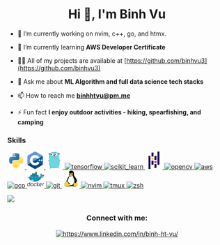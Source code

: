 <h1 align="center">Hi 👋, I'm Binh Vu</h1>
<!-- <h3 align="center">A passionate AWS Cloud Developer and ML Engineer</h3> -->

- 🔭 I’m currently working on nvim, c++, go, and htmx.

- 🌱 I’m currently learning **AWS Developer Certificate**

- 👨‍💻 All of my projects are available at [https://github.com/binhvu3](https://github.com/binhvu3)

- 💬 Ask me about **ML Algorithm and full data science tech stacks**

- 📫 How to reach me **binhhtvu@pm.me**

- ⚡ Fun fact **I enjoy outdoor activities - hiking, spearfishing, and camping**

<!--<img align="center" alt="ML" width="300" src="https://external-content.duckduckgo.com/iu/?u=https%3A%2F%2Fcdn.dribbble.com%2Fusers%2F204044%2Fscreenshots%2F3586299%2Fmachine-dribbble_800x600.gif&f=1&nofb=1&ipt=b5cbdc0f325428be45f1167b547b0e9421208823f3c48248c283f039029f2aeb&ipo=images">-->

<h3 align="left">Skills</h3>
<p>
<!-- <p align="left"> Programming Languages: -->
  <a href="https://www.python.org" target="_blank" rel="noreferrer"> <img src="https://raw.githubusercontent.com/devicons/devicon/master/icons/python/python-original.svg" alt="python" width="40" height="40"/> </a> 
  <a href="https://www.w3schools.com/cpp/" target="_blank" rel="noreferrer"> <img src="https://raw.githubusercontent.com/devicons/devicon/master/icons/cplusplus/cplusplus-original.svg" alt="cplusplus" width="40" height="40"/> </a> 
  <a href="https://golang.org" target="_blank" rel="noreferrer"> <img src="https://raw.githubusercontent.com/devicons/devicon/master/icons/go/go-original.svg" alt="go" width="40" height="40"/> </a>
<!-- </p> -->
  <!-- <p align="left"> AI/ML: -->
  <a href="https://www.tensorflow.org" target="_blank" rel="noreferrer"> <img src="https://www.vectorlogo.zone/logos/tensorflow/tensorflow-icon.svg" alt="tensorflow" width="40" height="40"/> </a> 
  <a href="https://scikit-learn.org/" target="_blank" rel="noreferrer"> <img src="https://upload.wikimedia.org/wikipedia/commons/0/05/Scikit_learn_logo_small.svg" alt="scikit_learn" width="40" height="40"/> </a> 
  <a href="https://pandas.pydata.org/" target="_blank" rel="noreferrer"> <img src="https://raw.githubusercontent.com/devicons/devicon/2ae2a900d2f041da66e950e4d48052658d850630/icons/pandas/pandas-original.svg" alt="pandas" width="40" height="40"/> </a> 
  <a href="https://opencv.org/" target="_blank" rel="noreferrer"> <img src="https://www.vectorlogo.zone/logos/opencv/opencv-icon.svg" alt="opencv" width="40" height="40"/> </a> 
  <!-- </p> -->
<!-- <p align="left"> Devops: -->
  <a href="https://aws.amazon.com" target="_blank" rel="noreferrer"> <img src="https://cdn.icon-icons.com/icons2/2407/PNG/512/aws_icon_146074.png" alt="aws" width="40" height="40"/> </a> 
  <a href="https://cloud.google.com" target="_blank" rel="noreferrer"> <img src="https://www.vectorlogo.zone/logos/google_cloud/google_cloud-icon.svg" alt="gcp" width="40" height="40"/> </a>
  <a href="https://www.docker.com/" target="_blank" rel="noreferrer"> <img src="https://raw.githubusercontent.com/devicons/devicon/master/icons/docker/docker-original-wordmark.svg" alt="docker" width="40" height="40"/> </a>
<!--</p> -->
  <!-- <p align="left"> Others: -->
  <a href="https://git-scm.com/" target="_blank" rel="noreferrer"> <img src="https://www.vectorlogo.zone/logos/git-scm/git-scm-icon.svg" alt="git" width="40" height="40"/> </a>
  <a href="https://www.linux.org/" target="_blank" rel="noreferrer"> <img src="https://raw.githubusercontent.com/devicons/devicon/master/icons/linux/linux-original.svg" alt="linux" width="40" height="40"/> </a> 
  <a href="https://neovim.io/" target="_blank" rel="noreferrer"> <img src="http://icons.iconarchive.com/icons/papirus-team/papirus-apps/512/nvim-icon.png" alt="nvim" width="40" height="40"/> </a> 
  <a href="https://github.com/tmux/tmux/wiki" target="_blank" rel="noreferrer"> <img src="https://res.cloudinary.com/teepublic/image/private/s--KUVocOzc--/t_Preview/b_rgb:191919,c_limit,f_jpg,h_630,q_90,w_630/v1544636289/production/designs/3719861_0.jpg" alt="tmux" width="40" height="40"/> </a> 
  <a href="https://github.com/ohmyzsh/ohmyzsh" target="_blank" rel="noreferrer"> <img src="https://forums.developer.apple.com/forums/build-10052020-1/public/assets/tags/zsh/zsh-280.png" alt="zsh" width="40" height="40"/> </a> 
  <!-- </p> -->
</p>

<p align="left">
  <img src="https://github-readme-stats.vercel.app/api/top-langs?username=binhvu3&show_icons=true&locale=en&layout=compact" width="300" />
  <!-- <img src="https://github-readme-streak-stats.herokuapp.com/?user=binhvu3" width="400" /> -->
  
<h3 align="center">Connect with me:</h3>
<p align="center">
<a href="https://linkedin.com/in/https://www.linkedin.com/in/binh-ht-vu/" target="blank"><img align="center" src="https://raw.githubusercontent.com/rahuldkjain/github-profile-readme-generator/master/src/images/icons/Social/linked-in-alt.svg" alt="https://www.linkedin.com/in/binh-ht-vu/" height="30" width="40" /></a>
</p>

</p>





<!-- **Credit to : https://rahuldkjain.github.io/gh-profile-readme-generator/  & https://github.com/anuraghazra/github-readme-stats** -->
